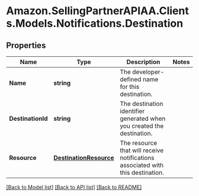 # Amazon.SellingPartnerAPIAA.Clients.Models.Notifications.Destination
## Properties

Name | Type | Description | Notes
------------ | ------------- | ------------- | -------------
**Name** | **string** | The developer-defined name for this destination. | 
**DestinationId** | **string** | The destination identifier generated when you created the destination. | 
**Resource** | [**DestinationResource**](DestinationResource.md) | The resource that will receive notifications associated with this destination. | 

[[Back to Model list]](../README.md#documentation-for-models) [[Back to API list]](../README.md#documentation-for-api-endpoints) [[Back to README]](../README.md)

